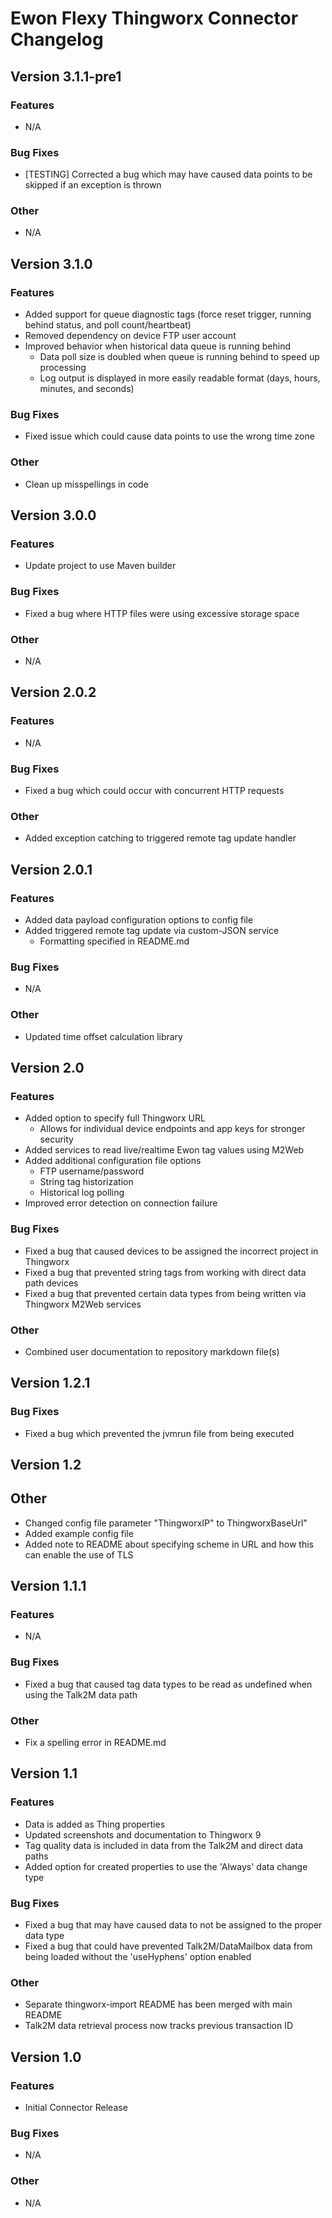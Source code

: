 # Ewon Flexy Thingworx Connector Changelog

## Version 3.1.1-pre1
### Features
- N/A
### Bug Fixes
- \[TESTING\] Corrected a bug which may have caused data points to be skipped if an exception is thrown
### Other
- N/A

## Version 3.1.0
### Features
- Added support for queue diagnostic tags (force reset trigger, running behind status, and poll count/heartbeat)
- Removed dependency on device FTP user account
- Improved behavior when historical data queue is running behind
  - Data poll size is doubled when queue is running behind to speed up processing
  - Log output is displayed in more easily readable format (days, hours, minutes, and seconds)
### Bug Fixes
- Fixed issue which could cause data points to use the wrong time zone
### Other
- Clean up misspellings in code

## Version 3.0.0
### Features
- Update project to use Maven builder
### Bug Fixes
- Fixed a bug where HTTP files were using excessive storage space
### Other
- N/A

## Version 2.0.2
### Features
- N/A
### Bug Fixes
- Fixed a bug which could occur with concurrent HTTP requests
### Other
- Added exception catching to triggered remote tag update handler

## Version 2.0.1
### Features
- Added data payload configuration options to config file
- Added triggered remote tag update via custom-JSON service
  - Formatting specified in README.md
### Bug Fixes
- N/A
### Other
- Updated time offset calculation library

## Version 2.0
### Features
- Added option to specify full Thingworx URL
  - Allows for individual device endpoints and app keys for stronger security
- Added services to read live/realtime Ewon tag values using M2Web
- Added additional configuration file options
  - FTP username/password
  - String tag historization
  - Historical log polling
- Improved error detection on connection failure
### Bug Fixes
- Fixed a bug that caused devices to be assigned the incorrect project in Thingworx
- Fixed a bug that prevented string tags from working with direct data path devices
- Fixed a bug that prevented certain data types from being written via Thingworx M2Web services
### Other
- Combined user documentation to repository markdown file(s)

## Version 1.2.1
### Bug Fixes
- Fixed a bug which prevented the jvmrun file from being executed

## Version 1.2
## Other
- Changed config file parameter "ThingworxIP" to ThingworxBaseUrl"
- Added example config file
- Added note to README about specifying scheme in URL and how this can enable the use of TLS

## Version 1.1.1
### Features
- N/A
### Bug Fixes
- Fixed a bug that caused tag data types to be read as undefined when using the Talk2M data path
### Other
- Fix a spelling error in README.md

## Version 1.1
### Features
- Data is added as Thing properties
- Updated screenshots and documentation to Thingworx 9
- Tag quality data is included in data from the Talk2M and direct data paths
- Added option for created properties to use the 'Always' data change type
### Bug Fixes
- Fixed a bug that may have caused data to not be assigned to the proper data type
- Fixed a bug that could have prevented Talk2M/DataMailbox data from being loaded without the 'useHyphens' option enabled
### Other
- Separate thingworx-import README has been merged with main README
- Talk2M data retrieval process now tracks previous transaction ID

## Version 1.0
### Features
- Initial Connector Release
### Bug Fixes
- N/A
### Other
- N/A